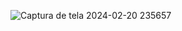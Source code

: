 ![Captura de tela 2024-02-20 235657](https://github.com/Gu200320003/Encryptiontext/assets/129010670/700340ec-5bb0-414a-867e-5a4df8a378ca)
